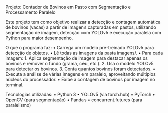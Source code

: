 Projeto: Contador de Bovinos em Pasto com Segmentação e Processamento Paralelo

Este projeto tem como objetivo realizar a detecção e contagem automática de bovinos (vacas) a partir de imagens capturadas em pastos, utilizando segmentação de imagem, detecção com YOLOv5 e execução paralela com Python para maior desempenho.


O que o programa faz:
	•	Carrega um modelo pré-treinado YOLOv5 para detecção de objetos.
	•	Lê todas as imagens da pasta imagens/.
	•	Para cada imagem:
	1.	Aplica segmentação de imagem para destacar apenas os bovinos e remover o fundo (grama, céu, etc.).
	2.	Usa o modelo YOLOv5 para detectar os bovinos.
	3.	Conta quantos bovinos foram detectados.
	•	Executa a análise de várias imagens em paralelo, aproveitando múltiplos núcleos do processador.
	•	Exibe a contagem de bovinos por imagem no terminal.


Tecnologias utilizadas:
	•	Python 3
	•	YOLOv5 (via torch.hub)
	•	PyTorch
	•	OpenCV (para segmentação)
	•	Pandas
	•	concurrent.futures (para paralelismo)
